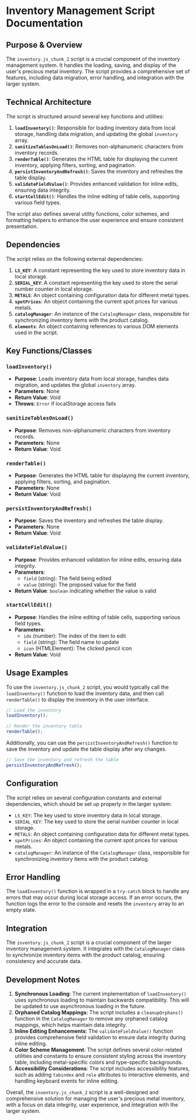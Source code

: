 # Inventory Management Script Documentation

## Purpose & Overview

The `inventory.js_chunk_2` script is a crucial component of the inventory management system. It handles the loading, saving, and display of the user's precious metal inventory. The script provides a comprehensive set of features, including data migration, error handling, and integration with the larger system.

## Technical Architecture

The script is structured around several key functions and utilities:

1. **`loadInventory()`**: Responsible for loading inventory data from local storage, handling data migration, and updating the global `inventory` array.
2. **`sanitizeTablesOnLoad()`**: Removes non-alphanumeric characters from inventory records.
3. **`renderTable()`**: Generates the HTML table for displaying the current inventory, applying filters, sorting, and pagination.
4. **`persistInventoryAndRefresh()`**: Saves the inventory and refreshes the table display.
5. **`validateFieldValue()`**: Provides enhanced validation for inline edits, ensuring data integrity.
6. **`startCellEdit()`**: Handles the inline editing of table cells, supporting various field types.

The script also defines several utility functions, color schemes, and formatting helpers to enhance the user experience and ensure consistent presentation.

## Dependencies

The script relies on the following external dependencies:

1. **`LS_KEY`**: A constant representing the key used to store inventory data in local storage.
2. **`SERIAL_KEY`**: A constant representing the key used to store the serial number counter in local storage.
3. **`METALS`**: An object containing configuration data for different metal types.
4. **`spotPrices`**: An object containing the current spot prices for various metals.
5. **`catalogManager`**: An instance of the `CatalogManager` class, responsible for synchronizing inventory items with the product catalog.
6. **`elements`**: An object containing references to various DOM elements used in the script.

## Key Functions/Classes

### `loadInventory()`

- **Purpose**: Loads inventory data from local storage, handles data migration, and updates the global `inventory` array.
- **Parameters**: None
- **Return Value**: Void
- **Throws**: `Error` if localStorage access fails

### `sanitizeTablesOnLoad()`

- **Purpose**: Removes non-alphanumeric characters from inventory records.
- **Parameters**: None
- **Return Value**: Void

### `renderTable()`

- **Purpose**: Generates the HTML table for displaying the current inventory, applying filters, sorting, and pagination.
- **Parameters**: None
- **Return Value**: Void

### `persistInventoryAndRefresh()`

- **Purpose**: Saves the inventory and refreshes the table display.
- **Parameters**: None
- **Return Value**: Void

### `validateFieldValue()`

- **Purpose**: Provides enhanced validation for inline edits, ensuring data integrity.
- **Parameters**:
  - `field` (string): The field being edited
  - `value` (string): The proposed value for the field
- **Return Value**: `boolean` indicating whether the value is valid

### `startCellEdit()`

- **Purpose**: Handles the inline editing of table cells, supporting various field types.
- **Parameters**:
  - `idx` (number): The index of the item to edit
  - `field` (string): The field name to update
  - `icon` (HTMLElement): The clicked pencil icon
- **Return Value**: Void

## Usage Examples

To use the `inventory.js_chunk_2` script, you would typically call the `loadInventory()` function to load the inventory data, and then call `renderTable()` to display the inventory in the user interface.

```javascript
// Load the inventory
loadInventory();

// Render the inventory table
renderTable();
```

Additionally, you can use the `persistInventoryAndRefresh()` function to save the inventory and update the table display after any changes.

```javascript
// Save the inventory and refresh the table
persistInventoryAndRefresh();
```

## Configuration

The script relies on several configuration constants and external dependencies, which should be set up properly in the larger system:

- `LS_KEY`: The key used to store inventory data in local storage.
- `SERIAL_KEY`: The key used to store the serial number counter in local storage.
- `METALS`: An object containing configuration data for different metal types.
- `spotPrices`: An object containing the current spot prices for various metals.
- `catalogManager`: An instance of the `CatalogManager` class, responsible for synchronizing inventory items with the product catalog.

## Error Handling

The `loadInventory()` function is wrapped in a `try-catch` block to handle any errors that may occur during local storage access. If an error occurs, the function logs the error to the console and resets the `inventory` array to an empty state.

## Integration

The `inventory.js_chunk_2` script is a crucial component of the larger inventory management system. It integrates with the `CatalogManager` class to synchronize inventory items with the product catalog, ensuring consistency and accurate data.

## Development Notes

1. **Synchronous Loading**: The current implementation of `loadInventory()` uses synchronous loading to maintain backwards compatibility. This will be updated to use asynchronous loading in the future.
2. **Orphaned Catalog Mappings**: The script includes a `cleanupOrphans()` function in the `CatalogManager` to remove any orphaned catalog mappings, which helps maintain data integrity.
3. **Inline Editing Enhancements**: The `validateFieldValue()` function provides comprehensive field validation to ensure data integrity during inline editing.
4. **Color Scheme Management**: The script defines several color-related utilities and constants to ensure consistent styling across the inventory table, including metal-specific colors and type-specific backgrounds.
5. **Accessibility Considerations**: The script includes accessibility features, such as adding `tabindex` and `role` attributes to interactive elements, and handling keyboard events for inline editing.

Overall, the `inventory.js_chunk_2` script is a well-designed and comprehensive solution for managing the user's precious metal inventory, with a focus on data integrity, user experience, and integration with the larger system.
